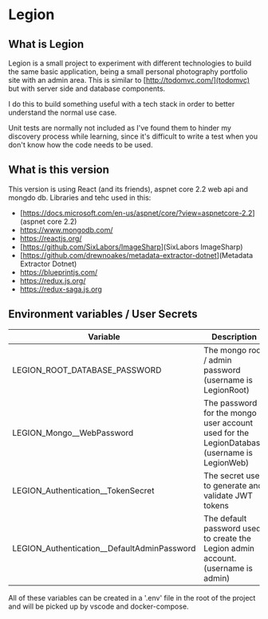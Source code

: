 # Legion

## What is Legion

Legion is a small project to experiment with different technologies to build the same basic application, being a small personal photography portfolio site with an admin area.
This is similar to [http://todomvc.com/](todomvc) but with server side and database components.

I do this to build something useful with a tech stack in order to better understand the normal use case.

Unit tests are normally not included as I've found them to hinder my discovery process while learning, since it's difficult to write a test when you don't know how the code needs to be used.

## What is this version

This version is using React (and its friends), aspnet core 2.2 web api and mongdo db.
Libraries and tehc used in this:

* [<https://docs.microsoft.com/en-us/aspnet/core/?view=aspnetcore-2.2>](aspnet core 2.2)
* [<https://www.mongodb.com/>](mongoDB)
* [<https://reactjs.org/>](React)
* [<https://github.com/SixLabors/ImageSharp>](SixLabors ImageSharp)
* [<https://github.com/drewnoakes/metadata-extractor-dotnet>](Metadata Extractor Dotnet)
* [<https://blueprintjs.com/>](BlueprintJS)
* [<https://redux.js.org/>](Redux)
* [<https://redux-saga.js.org>](Redux-Saga)

## Environment variables / User Secrets

Variable | Description
--- | ---
LEGION_ROOT_DATABASE_PASSWORD | The mongo root / admin password (username is LegionRoot)
LEGION_Mongo__WebPassword | The password for the mongo user account used for the LegionDatabase (username is LegionWeb)
LEGION_Authentication__TokenSecret | The secret used to generate and validate JWT tokens
LEGION_Authentication__DefaultAdminPassword | The default password used to create the Legion admin account. (username is admin)

All of these variables can be created in a '.env' file in the root of the project and will be picked up by vscode and docker-compose.
